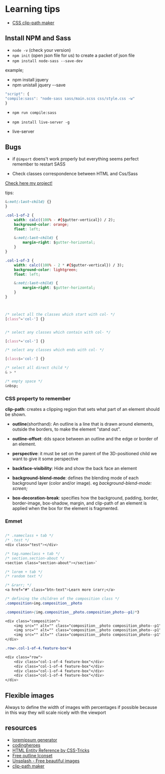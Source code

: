 # Learning tips

* [CSS clip-path maker](https://bennettfeely.com/clippy/)

## Install NPM and Sass

* `node -v` (check your version)
* `npm init` (open json file for us) to create a packet of json file
* `npm install node-sass --save-dev`

example;
* npm install jquery
* npm unistall jquery --save

```javascript
"script": {
"compile:sass": "node-sass sass/main.scss css/style.css -w"
}
```
* `npm run compile:sass`

* `npm install live-server -g`
* live-server

## Bugs

* if `@import` doens't work properly but everything seems perfect remember to restart SASS

* Check classes correspondence between HTML and Css/Sass

[Check here my project!](https://xenodochial-ritchie-156b6b.netlify.com/)

tips:

```css
&:not(:last-child) {}
}

.col-1-of-2 {
    width: calc((100% - #{$gutter-vertical}) / 2);
    background-color: orange;
    float: left;

    &:not(:last-child) {
        margin-right: $gutter-horizontal;
    }
}

.col-1-of-3 {
    width: calc((100% - 2 * #{$gutter-vertical}) / 3);
    background-color: lightgreen;
    float: left;

    &:not(:last-child) {
        margin-right: $gutter-horizontal;
    }
}



/* select all the classes which start with col- */
[class^='col-'] {}


/* select any classes which contain with col- */

[class*='col-'] {}

/* select any classes which ends with col- */

[class$='col-'] {}

/* select all direct child */
& > * 

/* empty space */
&nbsp; 

```

### CSS property to remember

**clip-path**: creates a clipping region that sets what part of an element should be shown.

* **outline**(shorthand): An outline is a line that is drawn around elements, outside the borders, to make the element "stand out".

* **outline-offset**: dds space between an outline and the edge or border of an element.

*  **perspective**: it must be set on the parent of the 3D-positioned child we want to give it some perspective

* **backface-visibility**: Hide and show the back face an element

* **background-blend-mode**: defines the blending mode of each background layer (color and/or image). eg *background-blend-mode: screen;*

* **box-decoration-break**: specifies how the background, padding, border, border-image, box-shadow, margin, and clip-path of an element is applied when the box for the element is fragmented.



### Emmet

```css

/* .nameclass + tab */
/* .test */
<div class="test"></div>

/* tag.nameclass + tab */
/* section.section-about */
<section class="section-about"></section>`

/* lorem + tab */
/* random text */

/* &rarr; */
<a href="#" class="btn-text">Learn more &rarr;</a>

/* defining the children of the composition class */
.composition>img.composition__photo

.composition>(img.composition__photo.composition_photo--p1)*3

<div class="composition">
    <img src="" alt="" class="composition__photo composition_photo--p1">
    <img src="" alt="" class="composition__photo composition_photo--p1">
    <img src="" alt="" class="composition__photo composition_photo--p1">
</div>

.row>.col-1-of-4.feature-box*4

<div class="row">
    <div class="col-1-of-4 feature-box"</div>
    <div class="col-1-of-4 feature-box"</div>
    <div class="col-1-of-4 feature-box"</div>
    <div class="col-1-of-4 feature-box"</div>
</div>


```

## Flexible images

Always to define the width of images with percentages if possible because in this way they will scale nicely with the viewport

## resources

* [loremipsum generator](https://loremipsum.io/)
* [codingheroes](http://codingheroes.io/resources/)
* [HTML Entity Reference by CSS-Tricks](https://css-tricks.com/snippets/html/glyphs/)
* [Free outline Iconset](http://linea.io/)
* [Unsplash - Free beautiful images](https://unsplash.com/)
* [clip-path maker](https://bennettfeely.com/clippy/)